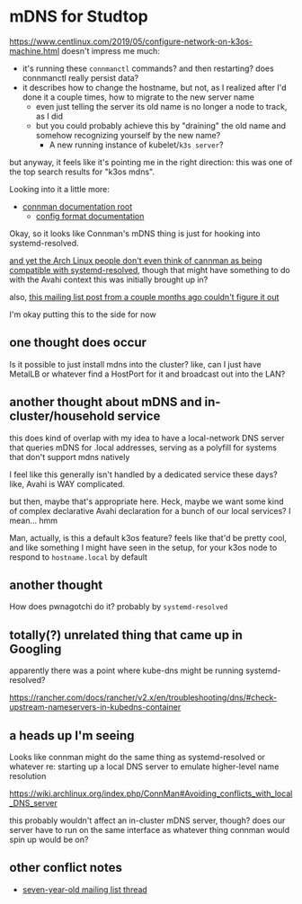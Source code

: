 # mDNS for Studtop

https://www.centlinux.com/2019/05/configure-network-on-k3os-machine.html doesn't impress me much:

- it's running these `connmanctl` commands? and then restarting? does connmanctl really persist data?
- it describes how to change the hostname, but not, as I realized after I'd done it a couple times, how to migrate to the new server name
  - even just telling the server its old name is no longer a node to track, as I did
  - but you could probably achieve this by "draining" the old name and somehow recognizing yourself by the new name?
    - A new running instance of kubelet/`k3s server`?

but anyway, it feels like it's pointing me in the right direction: this was one of the top search results for "k3os mdns".

Looking into it a little more:

- [connman documentation root](https://01.org/connman/documentation)
  - [config format documentation](https://git.kernel.org/pub/scm/network/connman/connman.git/tree/doc/config-format.txt)

Okay, so it looks like Connman's mDNS thing is just for hooking into systemd-resolved.

[and yet the Arch Linux people don't even think of cannman as being compatible with systemd-resolved](https://bbs.archlinux.org/viewtopic.php?id=253717), though that might have something to do with the Avahi context this was initially brought up in?

also, [this mailing list post from a couple months ago couldn't figure it out](https://lists.syncevolution.org/hyperkitty/list/connman@lists.01.org/thread/SONLZBBHWPBGQ3ELUFACED2G3FAISNJN/)

I'm okay putting this to the side for now

## one thought does occur

Is it possible to just install mdns into the cluster? like, can I just have MetalLB or whatever find a HostPort for it and broadcast out into the LAN?

## another thought about mDNS and in-cluster/household service

this does kind of overlap with my idea to have a local-network DNS server that queries mDNS for .local addresses, serving as a polyfill for systems that don't support mdns natively

I feel like this generally isn't handled by a dedicated service these days? like, Avahi is WAY complicated.

but then, maybe that's appropriate here. Heck, maybe we want some kind of complex declarative Avahi declaration for a bunch of our local services? I mean... hmm

Man, actually, is this a default k3os feature? feels like that'd be pretty cool, and like something I might have seen in the setup, for your k3os node to respond to `hostname.local` by default

## another thought

How does pwnagotchi do it? probably by `systemd-resolved`

## totally(?) unrelated thing that came up in Googling

apparently there was a point where kube-dns might be running systemd-resolved?

https://rancher.com/docs/rancher/v2.x/en/troubleshooting/dns/#check-upstream-nameservers-in-kubedns-container

## a heads up I'm seeing

Looks like connman might do the same thing as systemd-resolved or whatever re: starting up a local DNS server to emulate higher-level name resolution

https://wiki.archlinux.org/index.php/ConnMan#Avoiding_conflicts_with_local_DNS_server

this probably wouldn't affect an in-cluster mDNS server, though? does our server have to run on the same interface as whatever thing connman would spin up would be on?

## other conflict notes

- [seven-year-old mailing list thread](https://connman.connman.narkive.com/4bgmauQY/connman-avahi-conflict)
